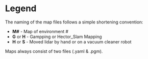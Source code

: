 # Legend
The naming of the map files follows a simple shortening convention:
* **M#** - Map of environment #
* **G** or **H** - Gampping or Hector_Slam Mapping
* **H** or **S** - Moved lidar by hand or on a vacuum cleaner robot

Maps always consist of two files (.yaml & .pgm).